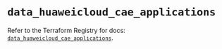 # `data_huaweicloud_cae_applications`

Refer to the Terraform Registry for docs: [`data_huaweicloud_cae_applications`](https://registry.terraform.io/providers/huaweicloud/huaweicloud/1.71.1/docs/data-sources/cae_applications).
